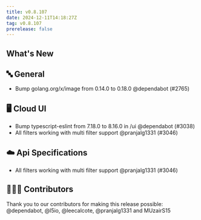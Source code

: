 ```yaml
---
title: v0.8.107
date: 2024-12-11T14:18:27Z
tag: v0.8.107
prerelease: false
---
```


## What's New
## 🔤 General
- Bump golang.org/x/image from 0.14.0 to 0.18.0 @dependabot (#2765)

## 🖥 Cloud UI

- Bump typescript-eslint from 7.18.0 to 8.16.0 in /ui @dependabot (#3038)
- All filters working with multi filter support @pranjalg1331 (#3046)

## ☁️ Api Specifications

- All filters working with multi filter support @pranjalg1331 (#3046)

## 👨🏽‍💻 Contributors

Thank you to our contributors for making this release possible:
@dependabot, @l5io, @leecalcote, @pranjalg1331 and MUzairS15

